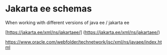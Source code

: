 # Jakarta ee schemas

When working with different versions of java ee / jakarta ee 

[https://jakarta.ee/xml/ns/jakartaee/] (https://jakarta.ee/xml/ns/jakartaee/)

https://www.oracle.com/webfolder/technetwork/jsc/xml/ns/javaee/index.html
